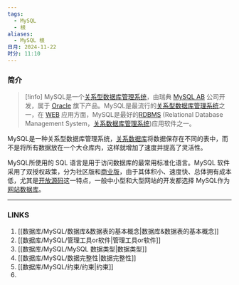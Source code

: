 ```yaml
---
tags:
  - MySQL
  - 根
aliases:
  - MySQL 根
日月: 2024-11-22
时分: 11:10
---
```

### 简介

>[!info] 
>MySQL是一个[关系型数据库管理系统](https://baike.baidu.com/item/%E5%85%B3%E7%B3%BB%E5%9E%8B%E6%95%B0%E6%8D%AE%E5%BA%93%E7%AE%A1%E7%90%86%E7%B3%BB%E7%BB%9F/696511?fromModule=lemma_inlink)，由瑞典 [MySQL AB](https://baike.baidu.com/item/MySQL%20AB/2620844?fromModule=lemma_inlink) 公司开发，属于 [Oracle](https://baike.baidu.com/item/Oracle/301207?fromModule=lemma_inlink) 旗下产品。MySQL是最流行的[关系型数据库管理系统](https://baike.baidu.com/item/%E5%85%B3%E7%B3%BB%E5%9E%8B%E6%95%B0%E6%8D%AE%E5%BA%93%E7%AE%A1%E7%90%86%E7%B3%BB%E7%BB%9F/696511?fromModule=lemma_inlink)之一，在 [WEB](https://baike.baidu.com/item/WEB/150564?fromModule=lemma_inlink) 应用方面，MySQL是最好的[RDBMS](https://baike.baidu.com/item/RDBMS/1048260?fromModule=lemma_inlink) (Relational Database Management System，[关系数据库管理系统](https://baike.baidu.com/item/%E5%85%B3%E7%B3%BB%E6%95%B0%E6%8D%AE%E5%BA%93%E7%AE%A1%E7%90%86%E7%B3%BB%E7%BB%9F/11032386?fromModule=lemma_inlink))应用软件之一。
>
MySQL是一种关系型数据库管理系统，[关系数据库](https://baike.baidu.com/item/%E5%85%B3%E7%B3%BB%E6%95%B0%E6%8D%AE%E5%BA%93/1237340?fromModule=lemma_inlink)将数据保存在不同的表中，而不是将所有数据放在一个大仓库内，这样就增加了速度并提高了灵活性。
>
MySQL所使用的 SQL 语言是用于访问数据库的最常用标准化语言。MySQL 软件采用了双授权政策，分为社区版和[商业版](https://baike.baidu.com/item/%E5%95%86%E4%B8%9A%E7%89%88/1817444?fromModule=lemma_inlink)，由于其体积小、速度快、总体拥有成本低，尤其是[开放源码](https://baike.baidu.com/item/%E5%BC%80%E6%94%BE%E6%BA%90%E7%A0%81/7176422?fromModule=lemma_inlink)这一特点，一般中小型和大型网站的开发都选择 MySQL作为[网站数据库](https://baike.baidu.com/item/%E7%BD%91%E7%AB%99%E6%95%B0%E6%8D%AE%E5%BA%93/6399264?fromModule=lemma_inlink)。

---
### LINKS
1. [[数据库/MySQL/数据库&数据表的基本概念|数据库&数据表的基本概念]]
2. [[数据库/MySQL/管理工具or软件|管理工具or软件]]
3. [[数据库/MySQL/MySQL 数据类型|数据类型]]
4. [[数据库/MySQL/数据完整性|数据完整性]]
5. [[数据库/MySQL/约束/约束|约束]]
6. 